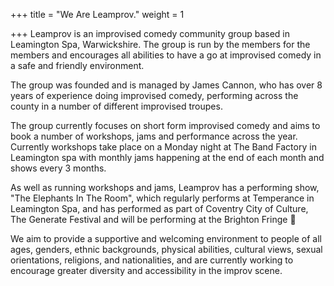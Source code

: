 +++
title = "We Are Leamprov."
weight = 1

+++
Leamprov is an improvised comedy community group based in Leamington Spa, Warwickshire. The group is run by the members for the members and encourages all abilities to have a go at improvised comedy in a safe and friendly environment.

The group was founded and is managed by James Cannon, who has over 8 years of experience doing improvised comedy, performing across the county in a number of different improvised troupes.

The group currently focuses on short form improvised comedy and aims to book a number of workshops, jams and performance across the year. Currently workshops take place on a Monday night at The Band Factory in Leamington spa with monthly jams happening at the end of each month and shows every 3 months. 

As well as running workshops and jams, Leamprov has a performing show, "The Elephants In The Room", which regularly performs at Temperance in Leamington Spa, and has performed as part of Coventry City of Culture, The Generate Festival and will be performing at the Brighton Fringe 🐘

We aim to provide a supportive and welcoming environment to people of all ages, genders, ethnic backgrounds, physical abilities, cultural views, sexual orientations, religions, and nationalities, and are currently working to encourage greater diversity and accessibility in the improv scene.